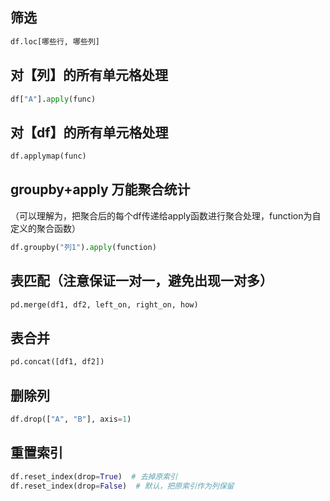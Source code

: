 ## 筛选
```python
df.loc[哪些行, 哪些列]
```

## 对【列】的所有单元格处理
```python
df["A"].apply(func)
```
## 对【df】的所有单元格处理
```python
df.applymap(func)
```
## groupby+apply 万能聚合统计
（可以理解为，把聚合后的每个df传递给apply函数进行聚合处理，function为自定义的聚合函数）
```python
df.groupby("列1").apply(function) 
```
## 表匹配（注意保证一对一，避免出现一对多）
```python
pd.merge(df1, df2, left_on, right_on, how)
```
## 表合并
```python
pd.concat([df1, df2])
```
## 删除列
```python
df.drop(["A", "B"], axis=1)
```
## 重置索引
```python
df.reset_index(drop=True)  # 去掉原索引
df.reset_index(drop=False)  # 默认，把原索引作为列保留
```